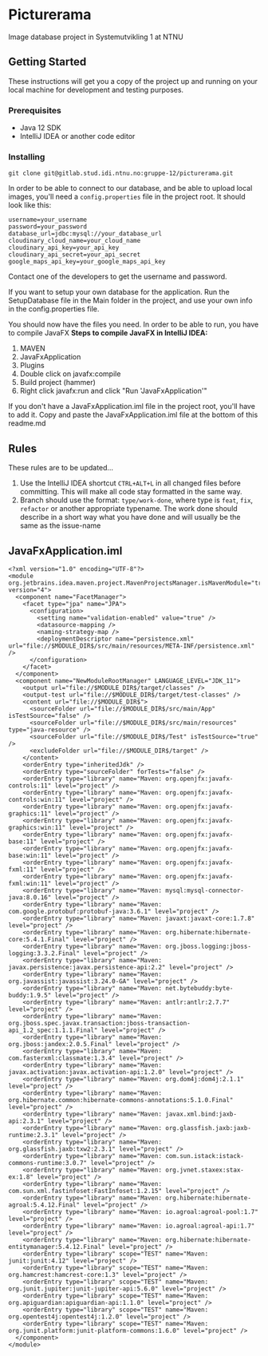 # Picturerama

Image database project in Systemutvikling 1 at NTNU

## Getting Started

These instructions will get you a copy of the project up and running on your local machine for development and testing purposes.

### Prerequisites
- Java 12 SDK
- IntelliJ IDEA or another code editor

### Installing
```
git clone git@gitlab.stud.idi.ntnu.no:gruppe-12/picturerama.git
```

In order to be able to connect to our database, and be able to upload local images, you'll need a ```config.properties``` file in the project root. It should look like this:
```
username=your_username
password=your_password
database_url=jdbc:mysql://your_database_url
cloudinary_cloud_name=your_cloud_name
cloudinary_api_key=your_api_key
cloudinary_api_secret=your_api_secret
google_maps_api_key=your_google_maps_api_key
```


Contact one of the developers to get the username and password.

If you want to setup your own database for the application. Run the SetupDatabase file in the Main folder in the project, and use your own info in the config.properties file.

You should now have the files you need. In order to be able to run, you have to compile JavaFX
**Steps to compile JavaFX in IntelliJ IDEA:**
1. MAVEN
2. JavaFxApplication
3. Plugins
4. Double click on javafx:compile
5. Build project (hammer)
6. Right click javafx:run and click "Run 'JavaFxApplication'"

If you don't have a JavaFxApplication.iml file in the project root, you'll have to add it. Copy and paste the JavaFxApplication.iml file at the bottom of this readme.md

## Rules

These rules are to be updated...

1. Use the IntelliJ IDEA shortcut ```CTRL+ALT+L``` in all changed files before committing. This will make all code stay formatted in the same way.
2. Branch should use the format: ```type/work-done```, where type is ```feat```, ```fix```, ```refactor``` or another appropriate typename. The work done should describe in a short way what you have done and will usually be the same as the issue-name


## JavaFxApplication.iml
```
<?xml version="1.0" encoding="UTF-8"?>
<module org.jetbrains.idea.maven.project.MavenProjectsManager.isMavenModule="true" version="4">
  <component name="FacetManager">
    <facet type="jpa" name="JPA">
      <configuration>
        <setting name="validation-enabled" value="true" />
        <datasource-mapping />
        <naming-strategy-map />
        <deploymentDescriptor name="persistence.xml" url="file://$MODULE_DIR$/src/main/resources/META-INF/persistence.xml" />
      </configuration>
    </facet>
  </component>
  <component name="NewModuleRootManager" LANGUAGE_LEVEL="JDK_11">
    <output url="file://$MODULE_DIR$/target/classes" />
    <output-test url="file://$MODULE_DIR$/target/test-classes" />
    <content url="file://$MODULE_DIR$">
      <sourceFolder url="file://$MODULE_DIR$/src/main/App" isTestSource="false" />
      <sourceFolder url="file://$MODULE_DIR$/src/main/resources" type="java-resource" />
      <sourceFolder url="file://$MODULE_DIR$/Test" isTestSource="true" />
      <excludeFolder url="file://$MODULE_DIR$/target" />
    </content>
    <orderEntry type="inheritedJdk" />
    <orderEntry type="sourceFolder" forTests="false" />
    <orderEntry type="library" name="Maven: org.openjfx:javafx-controls:11" level="project" />
    <orderEntry type="library" name="Maven: org.openjfx:javafx-controls:win:11" level="project" />
    <orderEntry type="library" name="Maven: org.openjfx:javafx-graphics:11" level="project" />
    <orderEntry type="library" name="Maven: org.openjfx:javafx-graphics:win:11" level="project" />
    <orderEntry type="library" name="Maven: org.openjfx:javafx-base:11" level="project" />
    <orderEntry type="library" name="Maven: org.openjfx:javafx-base:win:11" level="project" />
    <orderEntry type="library" name="Maven: org.openjfx:javafx-fxml:11" level="project" />
    <orderEntry type="library" name="Maven: org.openjfx:javafx-fxml:win:11" level="project" />
    <orderEntry type="library" name="Maven: mysql:mysql-connector-java:8.0.16" level="project" />
    <orderEntry type="library" name="Maven: com.google.protobuf:protobuf-java:3.6.1" level="project" />
    <orderEntry type="library" name="Maven: javaxt:javaxt-core:1.7.8" level="project" />
    <orderEntry type="library" name="Maven: org.hibernate:hibernate-core:5.4.1.Final" level="project" />
    <orderEntry type="library" name="Maven: org.jboss.logging:jboss-logging:3.3.2.Final" level="project" />
    <orderEntry type="library" name="Maven: javax.persistence:javax.persistence-api:2.2" level="project" />
    <orderEntry type="library" name="Maven: org.javassist:javassist:3.24.0-GA" level="project" />
    <orderEntry type="library" name="Maven: net.bytebuddy:byte-buddy:1.9.5" level="project" />
    <orderEntry type="library" name="Maven: antlr:antlr:2.7.7" level="project" />
    <orderEntry type="library" name="Maven: org.jboss.spec.javax.transaction:jboss-transaction-api_1.2_spec:1.1.1.Final" level="project" />
    <orderEntry type="library" name="Maven: org.jboss:jandex:2.0.5.Final" level="project" />
    <orderEntry type="library" name="Maven: com.fasterxml:classmate:1.3.4" level="project" />
    <orderEntry type="library" name="Maven: javax.activation:javax.activation-api:1.2.0" level="project" />
    <orderEntry type="library" name="Maven: org.dom4j:dom4j:2.1.1" level="project" />
    <orderEntry type="library" name="Maven: org.hibernate.common:hibernate-commons-annotations:5.1.0.Final" level="project" />
    <orderEntry type="library" name="Maven: javax.xml.bind:jaxb-api:2.3.1" level="project" />
    <orderEntry type="library" name="Maven: org.glassfish.jaxb:jaxb-runtime:2.3.1" level="project" />
    <orderEntry type="library" name="Maven: org.glassfish.jaxb:txw2:2.3.1" level="project" />
    <orderEntry type="library" name="Maven: com.sun.istack:istack-commons-runtime:3.0.7" level="project" />
    <orderEntry type="library" name="Maven: org.jvnet.staxex:stax-ex:1.8" level="project" />
    <orderEntry type="library" name="Maven: com.sun.xml.fastinfoset:FastInfoset:1.2.15" level="project" />
    <orderEntry type="library" name="Maven: org.hibernate:hibernate-agroal:5.4.12.Final" level="project" />
    <orderEntry type="library" name="Maven: io.agroal:agroal-pool:1.7" level="project" />
    <orderEntry type="library" name="Maven: io.agroal:agroal-api:1.7" level="project" />
    <orderEntry type="library" name="Maven: org.hibernate:hibernate-entitymanager:5.4.12.Final" level="project" />
    <orderEntry type="library" scope="TEST" name="Maven: junit:junit:4.12" level="project" />
    <orderEntry type="library" scope="TEST" name="Maven: org.hamcrest:hamcrest-core:1.3" level="project" />
    <orderEntry type="library" scope="TEST" name="Maven: org.junit.jupiter:junit-jupiter-api:5.6.0" level="project" />
    <orderEntry type="library" scope="TEST" name="Maven: org.apiguardian:apiguardian-api:1.1.0" level="project" />
    <orderEntry type="library" scope="TEST" name="Maven: org.opentest4j:opentest4j:1.2.0" level="project" />
    <orderEntry type="library" scope="TEST" name="Maven: org.junit.platform:junit-platform-commons:1.6.0" level="project" />
  </component>
</module>
```